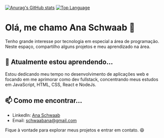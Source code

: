 [![Anurag's GitHub stats](https://github-readme-stats.vercel.app/api?username=anaschwaab&count_private=true&hide=none)](https://github.com/anuraghazra/github-readme-stats)
[![Top Language](https://img.shields.io/github/languages/top/anaschwaab/soulpet-frontend)](https://github.com/anaschwaab/soulpet-frontend)


# Olá, me chamo Ana Schwaab 👋

Tenho grande interesse por tecnologia em especial a área de programação. Neste espaço, compartilho alguns projetos e meu aprendizado na área.

## 🌱 Atualmente estou aprendendo...

Estou dedicando meu tempo no desenvolvimento de aplicações web e focando em me aprimorar como dev fullstack, concentrando meus estudos em JavaScript, HTML, CSS, React e NodeJs.

## 📫 Como me encontrar...

- LinkedIn: [Ana Schwaab](https://www.linkedin.com/in/ana-schwaab/)
- Email: schwaabana@gmail.com

Fique à vontade para explorar meus projetos e entrar em contato. 😄
